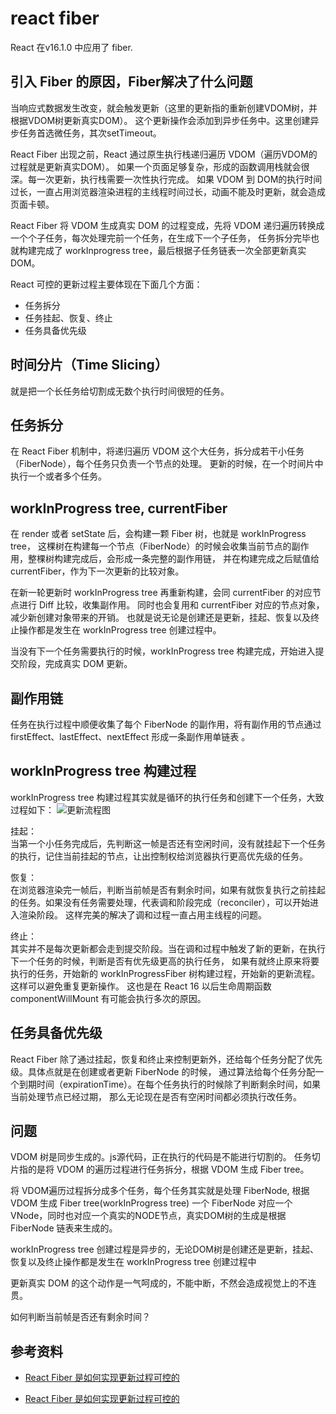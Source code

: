 # react fiber
React 在v16.1.0 中应用了 fiber.


## 引入 Fiber 的原因，Fiber解决了什么问题
当响应式数据发生改变，就会触发更新（这里的更新指的重新创建VDOM树，并根据VDOM树更新真实DOM）。
这个更新操作会添加到异步任务中。这里创建异步任务首选微任务，其次setTimeout。    

React Fiber 出现之前，React 通过原生执行栈递归遍历 VDOM（遍历VDOM的过程就是更新真实DOM）。
如果一个页面足够复杂，形成的函数调用栈就会很深。每一次更新，执行栈需要一次性执行完成。
如果 VDOM 到 DOM的执行时间过长，一直占用浏览器渲染进程的主线程时间过长，动画不能及时更新，就会造成页面卡顿。    

React Fiber 将 VDOM 生成真实 DOM 的过程变成，先将 VDOM 递归遍历转换成一个个子任务，每次处理完前一个任务，在生成下一个子任务，
任务拆分完毕也就构建完成了 workInprogress tree，最后根据子任务链表一次全部更新真实 DOM。

React 可控的更新过程主要体现在下面几个方面：
- 任务拆分
- 任务挂起、恢复、终止
- 任务具备优先级


## 时间分片（Time Slicing）
就是把一个长任务给切割成无数个执行时间很短的任务。


## 任务拆分
在 React Fiber 机制中，将递归遍历 VDOM 这个大任务，拆分成若干小任务（FiberNode），每个任务只负责一个节点的处理。
更新的时候，在一个时间片中执行一个或者多个任务。


## workInProgress tree, currentFiber
在 render 或者 setState 后，会构建一颗 Fiber 树，也就是 workInProgress tree，
这棵树在构建每一个节点（FiberNode）的时候会收集当前节点的副作用，整棵树构建完成后，会形成一条完整的副作用链，
并在构建完成之后赋值给 currentFiber，作为下一次更新的比较对象。

在新一轮更新时 workInProgress tree 再重新构建，会同 currentFiber 的对应节点进行 Diff 比较，收集副作用。
同时也会复用和 currentFiber 对应的节点对象，减少新创建对象带来的开销。
也就是说无论是创建还是更新，挂起、恢复以及终止操作都是发生在 workInProgress tree 创建过程中。

当没有下一个任务需要执行的时候，workInProgress tree 构建完成，开始进入提交阶段，完成真实 DOM 更新。


## 副作用链
任务在执行过程中顺便收集了每个 FiberNode 的副作用，将有副作用的节点通过 firstEffect、lastEffect、nextEffect 形成一条副作用单链表 。


## workInProgress tree 构建过程
workInProgress tree 构建过程其实就是循环的执行任务和创建下一个任务，大致过程如下：
![更新流程图](https://mmbiz.qpic.cn/mmbiz_png/vzEib9IRhZD6ZU5xibviaQfbZWHjISISdYYVQyUNeJz0lhbAlPUTWQXFgy9ibeFuJtZVIobLly9g8YlphvLGFMta9Q/640?wx_fmt=png&wxfrom=5&wx_lazy=1&wx_co=1)


挂起：   
  当第一个小任务完成后，先判断这一帧是否还有空闲时间，没有就挂起下一个任务的执行，记住当前挂起的节点，让出控制权给浏览器执行更高优先级的任务。

恢复：  
  在浏览器渲染完一帧后，判断当前帧是否有剩余时间，如果有就恢复执行之前挂起的任务。如果没有任务需要处理，代表调和阶段完成（reconciler），可以开始进入渲染阶段。
  这样完美的解决了调和过程一直占用主线程的问题。

终止：   
  其实并不是每次更新都会走到提交阶段。当在调和过程中触发了新的更新，在执行下一个任务的时候，判断是否有优先级更高的执行任务，
  如果有就终止原来将要执行的任务，开始新的 workInProgressFiber 树构建过程，开始新的更新流程。这样可以避免重复更新操作。
  这也是在 React 16 以后生命周期函数 componentWillMount 有可能会执行多次的原因。


## 任务具备优先级

React Fiber 除了通过挂起，恢复和终止来控制更新外，还给每个任务分配了优先级。具体点就是在创建或者更新 FiberNode 的时候，
通过算法给每个任务分配一个到期时间（expirationTime）。在每个任务执行的时候除了判断剩余时间，如果当前处理节点已经过期，
那么无论现在是否有空闲时间都必须执行改任务。

## 问题
VDOM 树是同步生成的。js源代码，正在执行的代码是不能进行切割的。
任务切片指的是将 VDOM 的遍历过程进行任务拆分，根据 VDOM 生成 Fiber tree。

将 VDOM遍历过程拆分成多个任务，每个任务其实就是处理 FiberNode, 根据 VDOM 生成 Fiber tree(workInProgress tree)
一个 FiberNode 对应一个VNode，同时也对应一个真实的NODE节点，真实DOM树的生成是根据 FiberNode 链表来生成的。

workInProgress tree 创建过程是异步的，无论DOM树是创建还是更新，挂起、恢复以及终止操作都是发生在 workInProgress tree 创建过程中

更新真实 DOM 的这个动作是一气呵成的，不能中断，不然会造成视觉上的不连贯。


如何判断当前帧是否还有剩余时间？



## 参考资料
- [React Fiber 是如何实现更新过程可控的](https://www.infoq.cn/article/FlEX4gdZigdMJueq4orw)

- [React Fiber 是如何实现更新过程可控的](https://mp.weixin.qq.com/s?__biz=Mzg3NTcwMTUzNA==&mid=2247486310&idx=1&sn=f1504f0ff3765da53280a52ba65ca32a&source=41#wechat_redirect)
